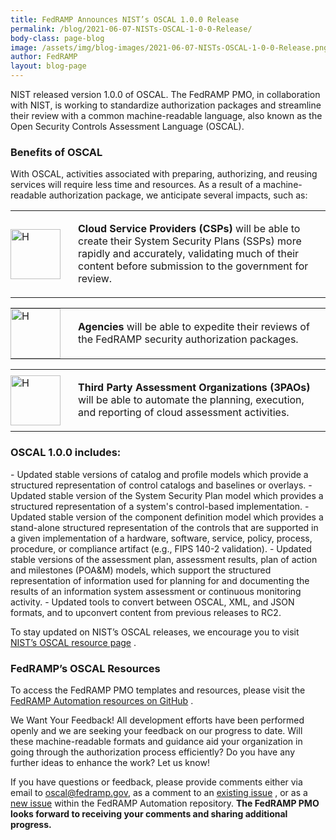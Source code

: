 ```yaml
---
title: FedRAMP Announces NIST’s OSCAL 1.0.0 Release
permalink: /blog/2021-06-07-NISTs-OSCAL-1-0-0-Release/
body-class: page-blog
image: /assets/img/blog-images/2021-06-07-NISTs-OSCAL-1-0-0-Release.png
author: FedRAMP
layout: blog-page
---
```

NIST released version 1.0.0 of OSCAL. The FedRAMP PMO, in collaboration with NIST, is working to standardize authorization packages and streamline their review with a common machine-readable language, also known as the Open Security Controls Assessment Language (OSCAL).

<H3>Benefits of OSCAL</h3>
With OSCAL, activities associated with preparing, authorizing, and reusing services will require less time and resources. As a result of a machine-readable authorization package, we anticipate several impacts, such as:


<table border="0" cellspacing="0" cellpadding="0">
                                    <tbody>
                                      <!-- LIST ITEM  -->
                                      <tr><!-- LIST ITEM IMAGE -->
                                        <td style="padding: 0 20px 0 0;"><img src="https://federalist-c2ec0652-d2b5-4b0c-9b83-ef92c9ce7b06.app.cloud.gov/preview/gsa/fedramp-gov/Placeholder-images/assets/placeholders/FR-icon_General_Checklist.png" alt="H" width="80" height="auto"/></td>
                                        <!-- LIST ITEM TEXT -->
                                        <td>
											<p><strong>Cloud Service Providers (CSPs)</strong> will be able to create their System Security Plans (SSPs) more rapidly and accurately, validating much of their content before submission to the government for review.</p></td>
                                      </tr>
                                    </tbody>
                                  </table>
									
<table border="0" cellspacing="0" cellpadding="0">
                                    <tbody>
                                      <!-- LIST ITEM  -->
                                      <tr><!-- LIST ITEM IMAGE -->
                                        <td style="padding: 0 20px 0 0;"><img src="https://federalist-c2ec0652-d2b5-4b0c-9b83-ef92c9ce7b06.app.cloud.gov/preview/gsa/fedramp-gov/Placeholder-images/assets/placeholders/FR-icon_General_Checklist.png" alt="H" width="80" height="auto"/></td>
                                        <!-- LIST ITEM TEXT -->
                                        <td>
											<p><strong>Agencies</strong> will be able to expedite their reviews of the FedRAMP security authorization packages.</p></td>
                                      </tr>
                                    </tbody>
                                  </table>



							
<table border="0" cellspacing="0" cellpadding="0">
                                    <tbody>
                                      <!-- LIST ITEM  -->
                                      <tr><!-- LIST ITEM IMAGE -->
                                        <td style="padding: 0 20px 0 0;"><img src="https://federalist-c2ec0652-d2b5-4b0c-9b83-ef92c9ce7b06.app.cloud.gov/preview/gsa/fedramp-gov/Placeholder-images/assets/placeholders/FR-icon_General_Checklist.png" alt="H" width="80" height="auto"/></td>
                                        <!-- LIST ITEM TEXT -->
                                        <td>
											<p><strong>Third Party Assessment Organizations (3PAOs)</strong> will be able to automate the planning, execution, and reporting of cloud assessment activities.</p></td>
                                      </tr>
                                    </tbody>
                                  </table>











<H3>OSCAL 1.0.0 includes:</h3>
- Updated stable versions of catalog and profile models which provide a structured representation of control catalogs and baselines or overlays.
- Updated stable version of the System Security Plan model which provides a structured representation of a system's control-based implementation.
- Updated stable version of the component definition model which provides a stand-alone structured representation of the controls that are supported in a given implementation of a hardware, software, service, policy, process, procedure, or compliance artifact (e.g., FIPS 140-2 validation).
- Updated stable versions of the assessment plan, assessment results, plan of action and milestones (POA&M) models, which support the structured representation of information used for planning for and documenting the results of an information system assessment or continuous monitoring activity.
- Updated tools to convert between OSCAL, XML, and JSON formats, and to upconvert content from previous releases to RC2.

To stay updated on NIST’s OSCAL releases, we encourage you to visit <a href="https://github.com/usnistgov/OSCAL/releases" target="_blank">NIST’s OSCAL resource page</a> <i class="fas fa-external-link-alt fa-sm"></i>.



<H3>FedRAMP’s OSCAL Resources</h3> 
To access the FedRAMP PMO templates and resources, please visit the <a href="https://github.com/GSA/fedramp-automation" target="_blank">FedRAMP Automation resources on GitHub</a> <i class="fas fa-external-link-alt fa-sm"></i>.

We Want Your Feedback! 
All development efforts have been performed openly and we are seeking your feedback on our progress to date. Will these machine-readable formats and guidance aid your organization in going through the authorization process efficiently? Do you have any further ideas to enhance the work? Let us know!

If you have questions or feedback, please provide comments either via email to <a href="mailto:oscal@fedramp.gov">oscal@fedramp.gov</a>, as a comment to an 
<a href="https://github.com/GSA/fedramp-automation/issues" target="_blank">existing issue</a> <i class="fas fa-external-link-alt fa-sm"></i>, or as a <a href="https://github.com/GSA/fedramp-automation/issues" target="_blank">new issue</a> <i class="fas fa-external-link-alt fa-sm"></i> within the FedRAMP Automation repository. 
<strong>The FedRAMP PMO looks forward to receiving your comments and sharing additional progress.</strong>

